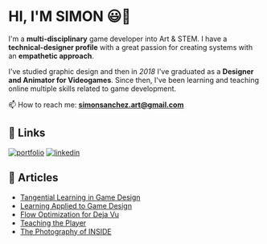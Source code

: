 # HI, I'M SIMON :smiley:🖖

I'm a **multi-disciplinary** game developer into Art & STEM. I have a **technical-designer profile** with a great passion for creating systems with an **empathetic approach**.

I've studied graphic design and then in _2018_ I've graduated as a **Designer and Animator for Videogames**. Since then, I've been learning and teaching online multiple skills related to game development.

📫 How to reach me: **simonsanchez.art@gmail.com** 


## 🔗 Links
[![portfolio](https://img.shields.io/badge/my_portfolio-000?style=for-the-badge&logo=ko-fi&logoColor=white)](https://www.simonsanchez.art/)
[![linkedin](https://img.shields.io/badge/linkedin-0A66C2?style=for-the-badge&logo=linkedin&logoColor=white)](https://www.linkedin.com/in/simonsanchezart/)

## 📝 Articles

- [Tangential Learning in Game Design](https://www.simonsanchez.art/blog/tangential-learning-in-world-games)
- [Learning Applied to Game Design](https://www.simonsanchez.art/blog/learning-applied-to-game-design)
- [Flow Optimization for Deja Vu](https://www.simonsanchez.art/blog/flow-optimization-for-deja-vu)
- [Teaching the Player](https://www.simonsanchez.art/blog/teaching-the-player)
- [The Photography of INSIDE](https://www.simonsanchez.art/blog/the-photography-of-inside)
